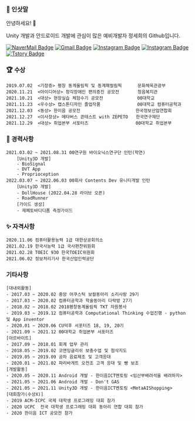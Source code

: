 ### 🌸 인삿말

안녕하세요! 🙌
    
Unity 개발과 안드로이드 개발에 관심이 많은
예비개발자 정세희의 Github입니다.



[![NaverMail Badge](https://img.shields.io/badge/Naver-brightgreen?style=for-the-badge&logo=Naver&logoColor=white&link=mailto:zanne1218@naver.com)](mailto:zanne1218@naver.com)
[![Gmail Badge](https://img.shields.io/badge/Gmail-d14836?style=for-the-badge&logo=Gmail&logoColor=white&link=mailto:zanne1218@gmail.com)](mailto:zanne1218@gmail.com)  [![Instagram Badge](https://img.shields.io/badge/Instagram-FF69B4?style=for-the-badge&logo=instagram&logoColor=white&link=https://www.instagram.com/saying.me)](https://www.instagram.com/saying.me) [![Instagram Badge](https://img.shields.io/badge/Eatstagram-blueviolet?style=for-the-badge&logo=instagram&logoColor=white&link=https://www.instagram.com/pr252nt)](https://www.instagram.com/pr252nt)  [![Tstory Badge](https://img.shields.io/badge/T_story-black?style=for-the-badge&link=https://saying-me.tistory.com)](https://saying-me.tistory.com)


### 🏆 수상
    2019.07.02  <기장증> 평창 동계올림픽 및 동계패럴림픽      문화체육관광부
    2020.11.21  <아이디어상> 청각장애인 편의증진 공모전       청음복지관
    2021.10.21  <대상> 현장실습 체험수기 공모전             00대학교
    2021.11.23  <우수상> 캡스톤디자인 졸업작품              00대학교 컴퓨터공학과
    2021.12.03  <동상> 한이음 공모전                     한국정보산업연합회
    2021.12.27  <이사장상> 메타버스 콘테스트 with ZEPETO   한국연구재단
    2021.12.29  <대상> 취업본부 서포터즈                  00대학교 취업본부

### 💼 경력사항
    2021.03.02 ~ 2021.08.31 00연구원 바이오닉스연구단 인턴(학연)
        [Unity3D 개발]
        - BioSignal
        - DVT App
        - Proprioception
    2022.03.07 ~ 2022.06.03 00회사 Contents Dev 유니티개발 인턴
        [Unity3D 개발]
        - DollHouse (2022.04.28 라이브 오픈)
        - RoadRunner
        [가이드 생성]
        - 제페토바디디폼 측정가이드

### ✨ 자격사항
    2020.11.06 컴퓨터활용능력 1급 대한상공회의소
    2021.02.19 한국사능력 1급 국사편찬위원회
    2021.02.28 TOEIC 930 한국TOEIC위원회
    2021.06.02 정보처리기사 한국산업인력공단

### 기타사항
    [대내외활동]
    - 2017.03 ~ 2020.02 중앙 어쿠스틱 보컬동아리 소리사랑 29기
    - 2017.03 ~ 2020.02 컴퓨터공학과 학술동아리 다락방 27기
    - 2018.02 ~ 2018.02 2018평창동계올림픽 TKT 자원봉사
    - 2019.03 ~ 2019.12 컴퓨터공학과 Computational Thinking 수업진행 - python 및 App inventor
    - 2020.01 ~ 2020.06 CU덕후 서포터즈 18, 19, 20기
    - 2021.09 ~ 2021.12 00대학교 취업본부 서포터즈
    [아르바이트]
    - 2017.09 ~ 2018.01 회계 업무 관리
    - 2018.05 ~ 2019.02 코앤잉글리쉬 보충수업 및 첨삭지도
    - 2019.05 ~ 2019.09 공차 음료제조 및 고객응대
    - 2020.01 ~ 2021.02 파리바게트 오전조 고객 응대 및 빵 보조
    [개발활동]
    - 2020.05 ~ 2020.11 Android 개발 - 한이음ICT멘토링 <임산부배려석을 배려하자>
    - 2021.05 ~ 2021.06 Android 개발 - Don't GAS
    - 2021.05 ~ 2021.11 Unity3D 개발 - 한이음ICT멘토링 <MetaAIShopping>
    [대회참가(수상X)]
    - 2019 ACM-ICPC 국제 대학생 프로그래밍 대회 참가
    - 2020 UCPC  전국 대학생 프로그래밍 대회 동아리 연합 대회 참가
    - 2020 한이음 ICT 공모전 참가

<!--
**SayisMe/SayisMe** is a ✨ _special_ ✨ repository because its `README.md` (this file) appears on your GitHub profile.

Here are some ideas to get you started:

- 🔭 I’m currently working on ...
- 🌱 I’m currently learning ...
- 👯 I’m looking to collaborate on ...
- 🤔 I’m looking for help with ...
- 💬 Ask me about ...
- 📫 How to reach me: ...
- 😄 Pronouns: ...
- ⚡ Fun fact: ...
-->
